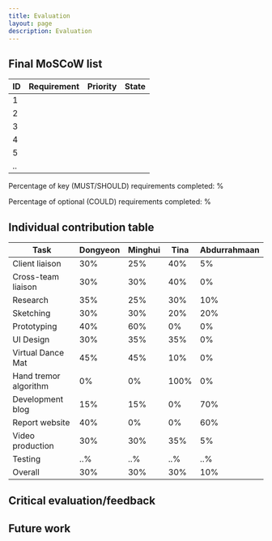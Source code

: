 ```yaml
---
title: Evaluation
layout: page
description: Evaluation
---
```

  
## Final MoSCoW list
  
| ID | Requirement                                         | Priority | State |
| -- | --------------------------------------------------- | -------- | ----- |
| 1  |                                                     |          |       |
| 2  |                                                     |          |       |
| 3  |                                                     |          |       |
| 4  |                                                     |          |       |
| 5  |                                                     |          |       |
| .. |                                                     |          |       |
  
    
Percentage of key (MUST/SHOULD) requirements completed: %
  
Percentage of optional (COULD) requirements completed: %



  
## Individual contribution table
  
| Task                      | Dongyeon     | Minghui      | Tina         | Abdurrahmaan |
| ------------------------- | ------------ | ------------ | ------------ | ------------ |
| Client liaison            | 30%          | 25%          | 40%          | 5%           |
| Cross-team liaison        | 30%          | 30%          | 40%          | 0%           |
| Research                  | 35%          | 25%          | 30%          | 10%          |
| Sketching                 | 30%          | 30%          | 20%          | 20%          |
| Prototyping               | 40%          | 60%          | 0%           | 0%           |
| UI Design                 | 30%          | 35%          | 35%          | 0%           |
| Virtual Dance Mat         | 45%          | 45%          | 10%          | 0%           |
| Hand tremor algorithm     | 0%           | 0%           | 100%         | 0%           |
| Development blog          | 15%          | 15%          | 0%           | 70%          |
| Report website            | 40%          | 0%           | 0%           | 60%          |
| Video production          | 30%          | 30%          | 35%          | 5%           |
| Testing                   | ..%          | ..%          | ..%          | ..%          |
| Overall                   | 30%          | 30%          | 30%          | 10%          |
  


## Critical evaluation/feedback

## Future work
